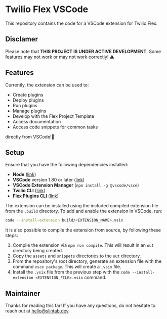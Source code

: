 # Twilio Flex VSCode

This repository contains the code for a VSCode extension for Twilio Flex.

## Disclamer
Please note that **THIS PROJECT IS UNDER ACTIVE DEVELOPMENT**. Some features may not work or may not work correctly! :warning: 

## Features

Currently, the extension can be used to:

* Create plugins
* Deploy plugins
* Run plugins
* Manage plugins
* Develop with the Flex Project Template
* Access documentation
* Access code snippets for common tasks



directly from VSCode!:cowboy_hat_face:	


## Setup

Ensure that you have the following dependencies installed:
- **Node** ([link](https://nodejs.org/en))
- **VSCode** version 1.80 or later ([link](https://code.visualstudio.com/))
- **VSCode Extension Manager** (`npm install -g @vscode/vsce`)
- **Twilio CLI** ([link](https://www.twilio.com/docs/twilio-cli/quickstart))
- **Flex Plugins CLI**  ([link](https://www.twilio.com/docs/flex/developer/plugins/cli/install))


The extension can be installed using the included compiled extension file from the `.build` directory. To add and enable the extension in VSCode, run:
```bash
code --install-extension build/<EXTENSION_NAME>.vsix
```


It is also possible to compile the extension from source, by following these steps:
1. Compile the extension via `npm run compile`. This will result in an `out` directory being created.
2. Copy the `assets` and `snippets` directories to the `out` directory.
3. From the repository's root directory, generate an extension file with the command  `vsce package`. This will create a `.vsix` file.
4. Install the `.vsix` file from the previous step with the `code --install-extension <EXTENSION_FILE>.vsix` command.


## Maintainer

Thanks for reading this far! If you have any questions, do not hesitate to reach out at hello@slintab.dev

